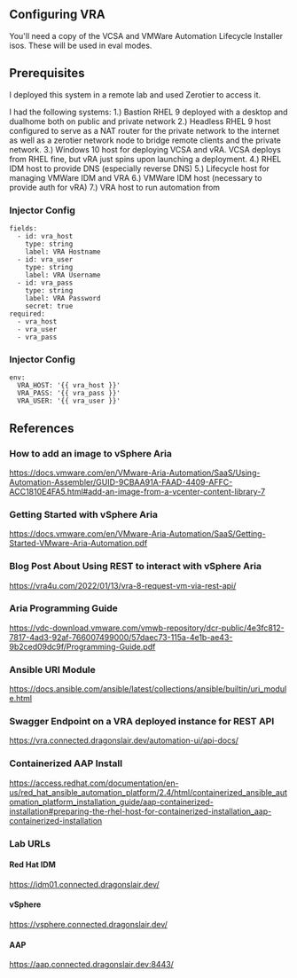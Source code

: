 ## Configuring VRA
You'll need a copy of the VCSA and VMWare Automation Lifecycle Installer isos.  These will be used in eval modes.

## Prerequisites
I deployed this system in a remote lab and used Zerotier to access it.

I had the following systems:
1.) Bastion RHEL 9 deployed with a desktop and dualhome both on public and private network
2.) Headless RHEL 9 host configured to serve as a NAT router for the private network to the internet as well as a zerotier network node to bridge remote clients and the private network.
3.) Windows 10 host for deploying VCSA and vRA.  VCSA deploys from RHEL fine, but vRA just spins upon launching a deployment.
4.) RHEL IDM host to provide DNS (especially reverse DNS)
5.) Lifecycle host for managing VMWare IDM and VRA
6.) VMWare IDM host (necessary to provide auth for vRA) 
7.) VRA host to run automation from

### Injector Config
```
fields:
  - id: vra_host
    type: string
    label: VRA Hostname
  - id: vra_user
    type: string
    label: VRA Username
  - id: vra_pass
    type: string
    label: VRA Password
    secret: true
required:
  - vra_host
  - vra_user
  - vra_pass
```

### Injector Config
```
env:
  VRA_HOST: '{{ vra_host }}'
  VRA_PASS: '{{ vra_pass }}'
  VRA_USER: '{{ vra_user }}'
```


## References
### How to add an image to vSphere Aria
https://docs.vmware.com/en/VMware-Aria-Automation/SaaS/Using-Automation-Assembler/GUID-9CBAA91A-FAAD-4409-AFFC-ACC1810E4FA5.html#add-an-image-from-a-vcenter-content-library-7
### Getting Started with vSphere Aria
https://docs.vmware.com/en/VMware-Aria-Automation/SaaS/Getting-Started-VMware-Aria-Automation.pdf
### Blog Post About Using REST to interact with vSphere Aria
https://vra4u.com/2022/01/13/vra-8-request-vm-via-rest-api/
### Aria Programming Guide
https://vdc-download.vmware.com/vmwb-repository/dcr-public/4e3fc812-7817-4ad3-92af-766007499000/57daec73-115a-4e1b-ae43-9b2ced09dc9f/Programming-Guide.pdf
### Ansible URI Module
https://docs.ansible.com/ansible/latest/collections/ansible/builtin/uri_module.html
### Swagger Endpoint on a VRA deployed instance for REST API
https://vra.connected.dragonslair.dev/automation-ui/api-docs/
### Containerized AAP Install
https://access.redhat.com/documentation/en-us/red_hat_ansible_automation_platform/2.4/html/containerized_ansible_automation_platform_installation_guide/aap-containerized-installation#preparing-the-rhel-host-for-containerized-installation_aap-containerized-installation

### Lab URLs
#### Red Hat IDM
https://idm01.connected.dragonslair.dev/
#### vSphere
https://vsphere.connected.dragonslair.dev/
#### AAP
https://aap.connected.dragonslair.dev:8443/
